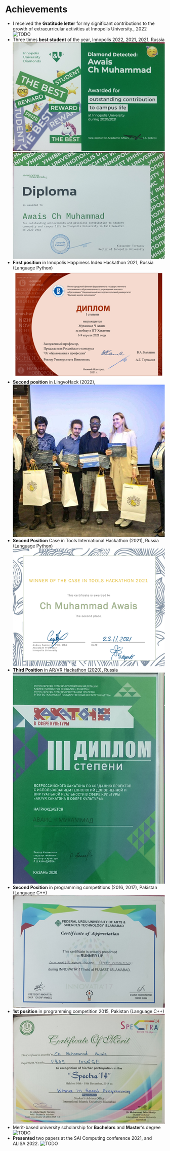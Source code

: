 # Achievements

- I received the **Gratitude letter** for my significant contributions to the growth of extracurricular activities at Innopolis University., 2022 ![TODO](----.jpg)
- Three times **best student** of the year, Innopolis 2022, 2021, 2021, Russia ![alt text](Innopolis_Diamond2020.jpg) ![alt text](Innopolis_2020_AllA's.jpg)
- **First position** in Innopolis Happiness Index Hackathon 2021, Russia (Language Python) ![alt text](Innopolis_happiness_index_2021_first.jpg)
- **Second position** in LingvoHack (2022),  
![alt text](lingohack.jpg)
- **Second Position** Case in Tools International Hackathon (2021), Russia (Language Python) ![alt text](Winner_of_THE_CASE_in_Tools_Hackathon_2021_second_Ch_Muhammad_Awais.jpg)
- **Third Position** in AR/VR Hackathon (2020), Russia ![alt text](AR_VR_3rd_Postion.jpg)
- **Second Position** in programming competitions (2016, 2017), Pakistan (Language C++)![alt text](FUUAST_Speed_programming_second.jpg)
- **1st position** in programming competition 2015, Pakistan (Language C++)![alt text](IIUI_Speed_programming_winner.jpg)
- Merit-based university scholarship for **Bachelors** and **Master’s** degree ![TODO](-----.jpg)
- **Presented** two papers at the SAI Computing conference 2021, and ALISA 2022. ![TODO](-----.jpg)
